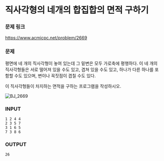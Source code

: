 # 직사각형의 네개의 합집합의 면적 구하기

### 문제 링크

https://www.acmicpc.net/problem/2669



### 문제

평면에 네 개의 직사각형이 놓여 있는데 그 밑변은 모두 가로축에 평행하다. 이 네 개의 직사각형들은 서로 떨어져 있을 수도 있고, 겹쳐 있을 수도 있고, 하나가 다른 하나를 포함할 수도 있으며, 변이나 꼭짓점이 겹칠 수도 있다.

이 직사각형들이 차지하는 면적을 구하는 프로그램을 작성하시오.

![BJ_2669](https://user-images.githubusercontent.com/97646788/156356435-89076584-c051-48b5-9745-2e0d93d602e1.PNG)

### INPUT

```
1 2 4 4
2 3 5 7
3 1 6 5
7 3 8 6
```

### OUTPUT

```
26
```